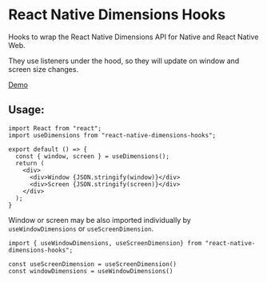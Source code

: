 # React Native Dimensions Hooks

Hooks to wrap the React Native Dimensions API for Native and React Native Web.

They use listeners under the hood, so they will update on window and screen size changes.

[Demo](https://rjerue.github.io/react-native-dimensions-hooks)

## Usage:

```
import React from "react";
import useDimensions from "react-native-dimensions-hooks";

export default () => {
  const { window, screen } = useDimensions();
  return (
    <div>
      <div>Window {JSON.stringify(window)}</div>
      <div>Screen {JSON.stringify(screen)}</div>
    </div>
  );
}

```

Window or screen may be also imported individually by `useWindowDimensions` or `useScreenDimension`. 

```
import { useWindowDimensions, useScreenDimension} from "react-native-dimensions-hooks";

const useScreenDimension = useScreenDimension()
const windowDimensions = useWindowDimensions()
```